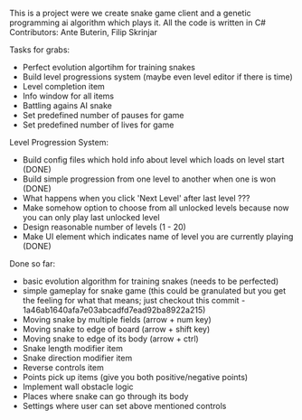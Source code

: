 This is a project were we create snake game client and a genetic programming ai algorithm which plays it.
All the code is written in C#
Contributors: Ante Buterin, Filip Skrinjar

Tasks for grabs:
- Perfect evolution algortihm for training snakes
- Build level progressions system (maybe even level editor if there is time)
- Level completion item
- Info window for all items
- Battling agains AI snake
- Set predefined number of pauses for game
- Set predefined number of lives for game

Level Progression System:
- Build config files which hold info about level which loads on level 
start (DONE)
- Build simple progression from one level to another when one is won 
(DONE)
- What happens when you click 'Next Level' after last level ???
- Make somehow option to choose from all unlocked levels because now you 
can only play last unlocked level
- Design reasonable number of levels (1 - 20)
- Make UI element which indicates name of level you are currently 
playing (DONE)

Done so far: 
- basic evolution algorithm for training snakes (needs to be perfected)
- simple gameplay for snake game (this could be granulated but you get the feeling for what that means; just checkout this commit - 1a46ab1640afa7e03abcadfd7ead92ba8922a215)
- Moving snake by multiple fields (arrow + num key)
- Moving snake to edge of board (arrow + shift key)
- Moving snake to edge of its body (arrow + ctrl)
- Snake length modifier item
- Snake direction modifier item
- Reverse controls item
- Points pick up items (give you both positive/negative points)
- Implement wall obstacle logic
- Places where snake can go through its body
- Settings where user can set above mentioned controls
